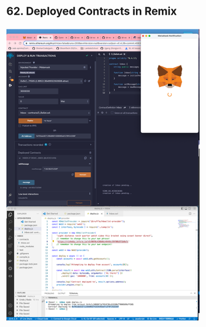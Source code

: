 #   62. Deployed Contracts in Remix

![62. Deployed Contracts in Remix](../imgs/62.1_Deployed-Contracts-in-Remix.png)
---